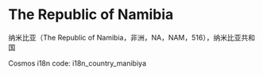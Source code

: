 # The Republic of Namibia

纳米比亚（The Republic of Namibia，非洲，NA，NAM，516），纳米比亚共和国

Cosmos i18n code: i18n_country_manibiya